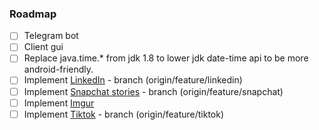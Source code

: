 ### Roadmap
- [ ] Telegram bot
- [ ] Client gui
- [ ] Replace java.time.* from jdk 1.8 to lower jdk date-time api
to be more android-friendly.
- [ ] Implement [LinkedIn](https://linkedin.com) - branch (origin/feature/linkedin)
- [ ] Implement [Snapchat stories](https://story.snapchat.com/) - branch (origin/feature/snapchat)
- [ ] Implement [Imgur](https://imgur.com/)
- [ ] Implement [Tiktok](https://tiktok.com) - branch (origin/feature/tiktok)